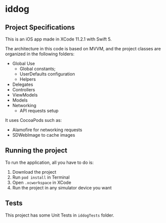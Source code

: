 # iddog


## Project Specifications
This is an iOS app made in XCode 11.2.1 with Swift 5.

The architecture in this code is based on MVVM, and the project classes are organized in the following folders:
- Global Use 
  - Global constants;
  - UserDefaults configuration
  - Helpers
- Delegates
- Controllers
- ViewModels
- Models
- Networking
  - API requests setup

It uses CocoaPods such as:
- Alamofire for networking requests
- SDWebImage to cache images

## Running the project
To run the application, all you have to do is:
1. Download the project
2. Run `pod install` in Terminal
3. Open `.xcworkspace` in XCode
4. Run the project in any simulator device you want

## Tests
This project has some Unit Tests in `iddogTests` folder.
